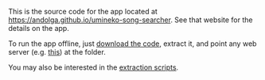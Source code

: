 This is the source code for the app located at https://andolga.github.io/umineko-song-searcher. See that website for the details on the app.

To run the app offline, just [download the code](https://github.com/andOlga/umineko-song-searcher/archive/refs/heads/master.zip), extract it, and point any web server (e.g. [this](https://chrome.google.com/webstore/detail/web-server-for-chrome/ofhbbkphhbklhfoeikjpcbhemlocgigb?hl=en)) at the folder.

You may also be interested in the [extraction scripts](../../tree/master/extraction).
